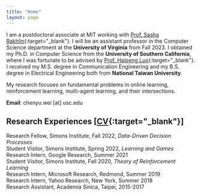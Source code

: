 ```yaml
---
title: "Home"
layout: page
---
```


I am a postdoctoral associate at MIT working with [Prof. Sasha Rakhlin](http://www.mit.edu/~rakhlin/){:target="_blank"}. I will be an assistant professor in the Computer Science department at the **University of Virginia** from Fall 2023. I obtained my Ph.D. in Computer Science from the **University of Southern California**, where I was fortunate to be advised by [Prof. Haipeng Luo](https://haipeng-luo.net/){:target="_blank"}. I received my M.S. degree in Communication Engineering and my B.S. degree in Electrical Engineering both from **National Taiwan University**.  

My research focuses on fundamental problems in online learning, reinforcement learning, multi-agent learning, and their intersections.  
  
**Email**: chenyu.wei [at] usc.edu  

<!-- <div style="line-height:3%;">
    <br>
</div> --> 


<!-- <div style="line-height:5%;">
    <br>
</div> -->

## Research Experiences [[CV](https://bahh723.github.io/document/cv.pdf){:target="_blank"}]
Research Fellow, Simons Institute, Fall 2022, *Data-Driven Decision Processes*    
Student Visitor, Simons Institute, Spring 2022, *Learning and Games*   
Research Intern, Google Research, Summer 2021   
Student Visitor, Simons Institute, Fall 2020, *Theory of Reinforcement Learning*   
Research Intern, Microsoft Research, Redmond, Summer 2019   
Research Intern, Yahoo Research, New York, Summer 2018   
Research Assistant, Academia Sinica, Taipei, 2015-2017 
   
<!-- <div style="line-height:30%;">
    <br>
</div> -->



